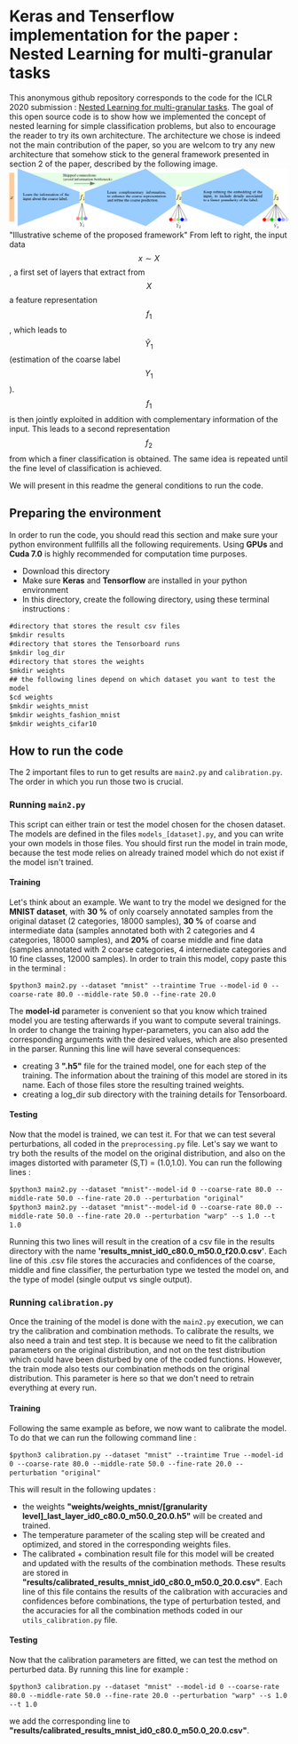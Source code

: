 # Keras and Tenserflow implementation for the paper : Nested Learning for multi-granular tasks
This anonymous github repository corresponds to the code for the ICLR 2020 submission : [Nested Learning for multi-granular tasks](https://openreview.net/pdf?id=Byxl-04KvH). The goal of this open source code is to show how we implemented the concept of nested learning for simple classification problems, but also to encourage the reader to try its own architecture. The architecture we chose is indeed not the main contribution of the paper, so you are welcom to try any new architecture that somehow stick to the general framework presented in section 2 of the paper, described by the following image.
![Architecture](https://github.com/nestedlearning2019/code_iclr/blob/master/framework.png) "Illustrative scheme of the proposed framework"
From left to right, the input data $$x\sim X$$, a first set of layers that extract from $$X$$ a feature representation $$f_1$$, which leads to $$\hat{Y}_1$$ (estimation of the coarse label $$Y_1$$). $$f_1$$ is then jointly exploited in addition with complementary information of the input. This leads to a second representation $$f_2$$ from which a finer classification is obtained. The same idea is repeated until the fine level of classification is achieved.

We will present in this readme the general conditions to run the code.

## Preparing the environment
In order to run the code, you should read this section and make sure your python environment fullfills all the following requirements. Using **GPUs** and **Cuda 7.0** is highly recommended for computation time purposes. 
* Download this directory 
* Make sure **Keras** and **Tensorflow** are installed in your python environment
* In this directory, create the following directory, using these terminal instructions : 
```
#directory that stores the result csv files
$mkdir results
#directory that stores the Tensorboard runs
$mkdir log_dir
#directory that stores the weights
$mkdir weights
## the following lines depend on which dataset you want to test the model 
$cd weights
$mkdir weights_mnist
$mkdir weights_fashion_mnist
$mkdir weights_cifar10
```


## How to run the code
The 2 important files to run to get results are `main2.py` and `calibration.py`. The order in which you run those two is crucial.
### Running `main2.py`
This script can either train or test the model chosen for the chosen dataset. The models are defined in the files `models_[dataset].py`, and you can write your own models in those files. You should first run the model in train mode, because the test mode relies on already trained model which do not exist if the model isn't trained.

#### Training
Let's think about an example. We want to try the model we designed for the **MNIST dataset**, with **30 %** of only coarsely annotated samples from the original dataset (2 categories, 18000 samples), **30 %** of coarse and intermediate data (samples annotated both with 2 categories and 4 categories, 18000 samples), and **20%** of coarse middle and fine data (samples annotated  with 2 coarse categories, 4 internediate categories and 10 fine classes, 12000 samples). In order to train this model, copy paste this in the terminal :
```
$python3 main2.py --dataset "mnist" --traintime True --model-id 0 --coarse-rate 80.0 --middle-rate 50.0 --fine-rate 20.0 
```
The **model-id** parameter is convenient so that you know which trained model you are testing afterwards if you want to compute several trainings. In order to change the training hyper-parameters, you can also add the corresponding arguments with the desired values, which are also presented in the parser.
Running this line will have several consequences:
* creating 3 **".h5"** file for the trained model, one for each step of the training. The information about the training of this model are stored in its name. Each of those files store the resulting trained weights.
* creating a log_dir sub directory with the training details for Tensorboard.
#### Testing
Now that the model is trained, we can test it. For that we can test several perturbations, all coded in the `preprocessing.py` file. Let's say we want to try both the results of the model on the original distribution, and also on the images distorted with parameter (S,T) = (1.0,1.0). You can run the following lines :
```
$python3 main2.py --dataset "mnist"--model-id 0 --coarse-rate 80.0 --middle-rate 50.0 --fine-rate 20.0 --perturbation "original"
$python3 main2.py --dataset "mnist"--model-id 0 --coarse-rate 80.0 --middle-rate 50.0 --fine-rate 20.0 --perturbation "warp" --s 1.0 --t 1.0
```
Running this two lines will result in the creation of a csv file in the results directory with the name **'results\_mnist\_id0\_c80\.0\_m50.0\_f20.0.csv'**. Each line of this .csv file stores the accuracies and confidences of the coarse, middle and fine classifier, the perturbation type we tested the model on, and the type of model (single output vs single output).

### Running `calibration.py`

Once the training of the model is done with the `main2.py` execution, we can try the calibration and combination methods. To calibrate the results, we also need a train and test step. It is because we need to fit the calibration parameters on the original distribution, and not on the test distribution which could have been disturbed by one of the coded functions. However, the train mode also tests our combination methods on the original distribution. This parameter is here so that we don't need to retrain everything at every run.

#### Training

Following the same example as before, we now want to calibrate the model. To do that we can run the following command line :
```
$python3 calibration.py --dataset "mnist" --traintime True --model-id 0 --coarse-rate 80.0 --middle-rate 50.0 --fine-rate 20.0 --perturbation "original" 
```
This will result in the following updates :
* the weights **"weights/weights\_mnist/\[granularity level\]\_last\_layer\_id0\_c80.0\_m50.0\_20.0.h5"** will be created and trained.
* The temperature parameter of the scaling step will be created and optimized, and stored in the corresponding weights files.
* The calibrated + combination result file for this model will be created and updated with the results of the combination methods. These results are stored in **"results/calibrated\_results\_mnist\_id0\_c80.0\_m50.0\_20.0.csv"**. Each line of this file contains the results of the calibration with accuracies and confidences before combinations, the type of perturbation tested, and the accuracies for all the combination methods coded in our `utils_calibration.py` file.

#### Testing

Now that the calibration parameters are fitted, we can test the method on perturbed data. By running this line for example :
```
$python3 calibration.py --dataset "mnist" --model-id 0 --coarse-rate 80.0 --middle-rate 50.0 --fine-rate 20.0 --perturbation "warp" --s 1.0 --t 1.0
```
we add the corresponding line to **"results/calibrated\_results\_mnist\_id0\_c80.0\_m50.0\_20.0.csv"**.


